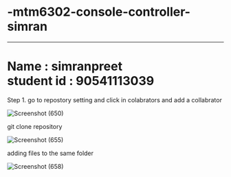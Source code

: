 # -mtm6302-console-controller-simran
<hr><h1>Name : simranpreet<br>student id : 90541113039 </h1>
Step 1. go to repostory setting and click in colabrators and add a collabrator

![Screenshot (650)](https://github.com/90541113039/-mtm6302-console-controller-simran/assets/142064375/ce4a245b-7801-4e0a-9b24-947c1d51b69c)


git clone repository 

![Screenshot (655)](https://github.com/90541113039/-mtm6302-console-controller-simran/assets/142064375/fe576828-aa5c-4ea2-bfd3-fb3a1e343880)



adding files to the same folder


![Screenshot (658)](https://github.com/90541113039/-mtm6302-console-controller-simran/assets/142064375/d7eed543-6a9f-44ee-a4d5-8069b6e583e1)



